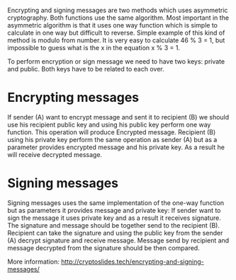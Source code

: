 Encrypting and signing messages are two methods which uses asymmetric cryptography. Both functions use the same algorithm. Most important in the asymmetric algorithm is that it uses one way function which is simple to calculate in one way but difficult to reverse. Simple example of this kind of method is modulo from number. It is very easy to calculate 46 % 3 = 1, but impossible to guess what is the x in the equation x % 3 = 1.

To perform encryption or sign message we need to have two keys: private and public. Both keys have to be related to each over.

# Encrypting messages #

If sender (A) want to encrypt message and sent it to recipient (B) we should use his recipient public key and using his public key perform one way function. This operation will produce Encrypted message. Recipient (B) using his private key perform the same operation as sender (A) but as a parameter provides encrypted message and his private key. As a result he will receive decrypted message.

# Signing messages #

Signing messages uses the same implementation of the one-way function but as parameters it provides message and private key: If sender want to sign the message it uses private key and as a result it receives signature. The signature and message should be together send to the recipient (B). Recipient can take the signature and using the public key from the sender (A) decrypt signature and receive message. Message send by recipient and message decrypted from the signature should be then compared.


More information:  http://cryptoslides.tech/encrypting-and-signing-messages/
